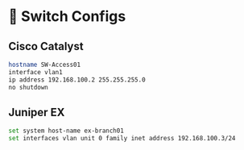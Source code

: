# 🔀 Switch Configs

## Cisco Catalyst
```bash
hostname SW-Access01
interface vlan1
ip address 192.168.100.2 255.255.255.0
no shutdown
```

## Juniper EX
```bash
set system host-name ex-branch01
set interfaces vlan unit 0 family inet address 192.168.100.3/24
```
